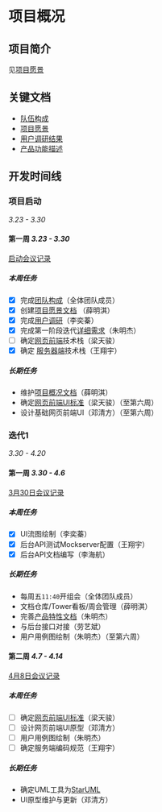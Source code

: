 # 项目概况

## 项目简介

见[项目愿景](./vision.md)

## 关键文档

- [队伍构成](./team-profile.md)
- [项目愿景](./vision.md)
- [用户调研结果](./investigation.md)
- [产品功能描述](./product.md)

## 开发时间线

### 项目启动

_3.23 - 3.30_

#### 第一周 _3.23 - 3.30_

[启动会议记录](../meeting-mind-graphs/3-23-2018-inception.pdf)

##### 本周任务

- [x] 完成[团队构成](./team-profile.md)（全体团队成员）
- [x] 创建[项目愿景文档](./vision.md) （薛明淇）
- [x] 完成[用户调研](./investigation.md)（李奕蓁）
- [x] 完成第一阶段迭代[详细需求](./product.md)（朱明杰） 
- [ ] 确定[网页前端](../technical-docs/web-frontend-tech-stack.md)技术栈（梁天骏）
- [x] 确定 [服务器端](../technical-docs/backend-tech-stack.md)技术栈（王翔宇）

##### 长期任务

- 维护[项目概况文档](#项目概况)（薛明淇）
- 确定[网页前端UI标准](../technical-docs/web-ui-standard.md)（梁天骏）（至第六周）
- 设计基础网页前端UI（邓清方）（至第六周）

### 迭代1

_3.30 - 4.20_

#### 第一周 _3.30 - 4.6_

[3月30日会议记录](../meeting-mind-graphs/3-30-2018-iteration-1.pdf)

##### 本周任务

- [x] UI流图绘制（李奕蓁）
- [x] 后台API测试Mockserver配置（王翔宇）
- [x] 后台API文档编写（李海航）

##### 长期任务

- 每周五`11:40`开组会（全体团队成员）
- 文档仓库/Tower看板/周会管理（薛明淇）
- 完善[产品特性文档](./product.md)（朱明杰）
- 与后台接口对接（劳艺斌）
- 用户用例图绘制（朱明杰）（至第六周）

#### 第二周 _4.7 - 4.14_

[4月8日会议记录](../meeting-mind-graphs/4-8-2018-iteration-1.pdf)

##### 本周任务

- [ ] 确定[网页前端UI标准](../technical-docs/web-ui-standard.md)（梁天骏）
- [ ] 设计网页前端UI原型（邓清方）
- [ ] 用户用例图绘制（朱明杰）
- [ ] 确定服务端编码规范（王翔宇）

##### 长期任务

- 确定UML工具为[StarUML](http://staruml.io/)
- UI原型维护与更新（邓清方）